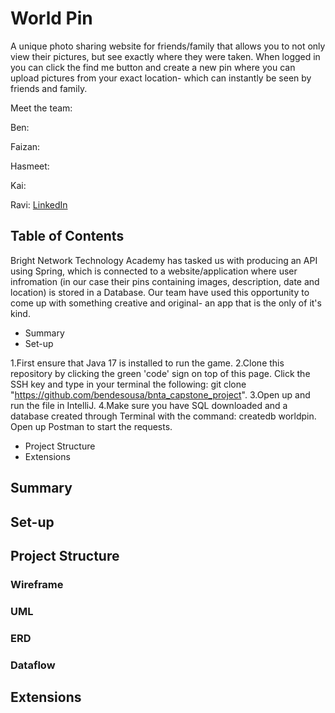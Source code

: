 # World Pin

A unique photo sharing website for friends/family that allows you to not only view their pictures, but see exactly where they were taken. When logged in you can click the find me button and create a new pin where you can upload pictures from your exact location- which can instantly be seen by friends and family.

Meet the team:

Ben:

Faizan:

Hasmeet:

Kai:

Ravi: [LinkedIn](https://www.linkedin.com/in/ravihussein-patel/)


## Table of Contents

Bright Network Technology Academy has tasked us with producing an API using Spring, which is connected to a website/application where user infromation (in our case their pins containing images, description, date and location) is stored in a Database. Our team have used this opportunity to come up with something creative and original- an app that is the only of it's kind.



- Summary
- Set-up

1.First ensure that Java 17 is installed to run the game.
2.Clone this repository by clicking the green 'code' sign on top of this page. Click the SSH key and type in your terminal the following: git clone "https://github.com/bendesousa/bnta_capstone_project".
3.Open up and run the file in IntelliJ.
4.Make sure you have SQL downloaded and a database created through Terminal with the command: createdb worldpin.
Open up Postman to start the requests.


- Project Structure
- Extensions




## Summary


## Set-up


## Project Structure
### Wireframe
### UML
### ERD
### Dataflow


## Extensions

